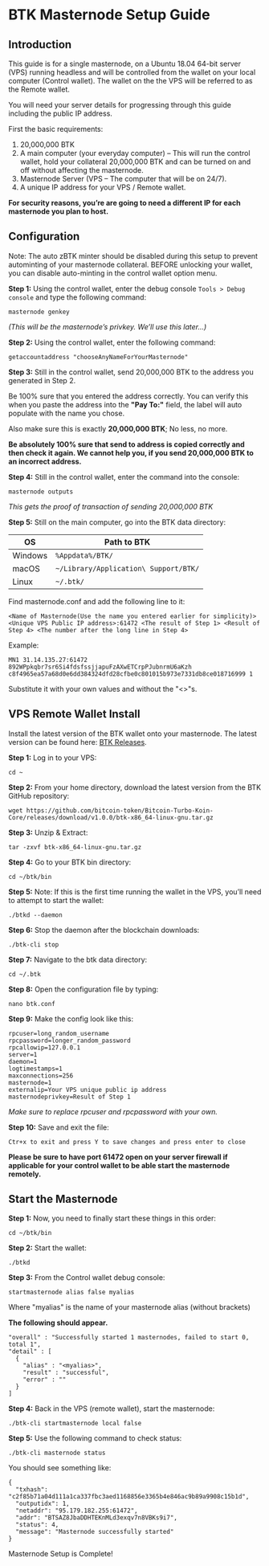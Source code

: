 BTK Masternode Setup Guide
==========================

## Introduction

This guide is for a single masternode, on a Ubuntu 18.04 64-bit server (VPS) running headless and will be controlled from the wallet on your local computer (Control wallet). The wallet on the the VPS will be referred to as the Remote wallet.

You will need your server details for progressing through this guide including the public IP address.

First the basic requirements:

1. 20,000,000 BTK
1. A main computer (your everyday computer) – This will run the control wallet, hold your collateral 20,000,000 BTK and can be turned on and off without affecting the masternode.
1. Masternode Server (VPS – The computer that will be on 24/7).
1. A unique IP address for your VPS / Remote wallet.

**For security reasons, you’re are going to need a different IP for each masternode you plan to host.**

## Configuration

Note: The auto zBTK minter should be disabled during this setup to prevent autominting of your masternode collateral. BEFORE unlocking your wallet, you can disable auto-minting in the control wallet option menu.

**Step 1:** Using the control wallet, enter the debug console `Tools > Debug console` and type the following command:

```
masternode genkey
```

*(This will be the masternode’s privkey. We’ll use this later…)*

**Step 2:** Using the control wallet, enter the following command:

```
getaccountaddress "chooseAnyNameForYourMasternode"
```

**Step 3:** Still in the control wallet, send 20,000,000 BTK to the address you generated in Step 2. 

Be 100% sure that you entered the address correctly. You can verify this when you paste the address into the **"Pay To:"** field, the label will auto populate with the name you chose. 

Also make sure this is exactly **20,000,000 BTK**; No less, no more.

**Be absolutely 100% sure that send to address is copied correctly and then check it again. We cannot help you, if you send 20,000,000 BTK to an incorrect address.**

**Step 4:** Still in the control wallet, enter the command into the console:

```
masternode outputs
```

*This gets the proof of transaction of sending 20,000,000 BTK*

**Step 5:** Still on the main computer, go into the BTK data directory:

OS | Path to BTK
------------ | -------------
Windows | `%Appdata%/BTK/`
macOS | `~/Library/Application\ Support/BTK/`
Linux | `~/.btk/`

Find masternode.conf and add the following line to it:

```
<Name of Masternode(Use the name you entered earlier for simplicity)> <Unique VPS Public IP address>:61472 <The result of Step 1> <Result of Step 4> <The number after the long line in Step 4>
```

Example:

```
MN1 31.14.135.27:61472 892WPpkqbr7sr6Si4fdsfssjjapuFzAXwETCrpPJubnrmU6aKzh c8f4965ea57a68d0e6dd384324dfd28cfbe0c801015b973e7331db8ce018716999 1
```

Substitute it with your own values and without the "<>"s.

## VPS Remote Wallet Install

Install the latest version of the BTK wallet onto your masternode. The latest version can be found here: [BTK Releases](https://github.com/bitcoin-token/Bitcoin-Turbo-Koin-Core/releases).

**Step 1:** Log in to your VPS:

```
cd ~
```

**Step 2:** From your home directory, download the latest version from the BTK GitHub repository:

```
wget https://github.com/bitcoin-token/Bitcoin-Turbo-Koin-Core/releases/download/v1.0.0/btk-x86_64-linux-gnu.tar.gz
```

**Step 3:** Unzip & Extract:

```
tar -zxvf btk-x86_64-linux-gnu.tar.gz
```

**Step 4:** Go to your BTK bin directory:

```
cd ~/btk/bin
```

**Step 5:** Note: If this is the first time running the wallet in the VPS, you’ll need to attempt to start the wallet:

```
./btkd --daemon
```

**Step 6:** Stop the daemon after the blockchain downloads:

```
./btk-cli stop
```

**Step 7:** Navigate to the btk data directory:

```
cd ~/.btk
```

**Step 8:** Open the configuration file by typing:

```
nano btk.conf
```

**Step 9:** Make the config look like this:

```
rpcuser=long_random_username
rpcpassword=longer_random_password
rpcallowip=127.0.0.1
server=1
daemon=1
logtimestamps=1
maxconnections=256
masternode=1
externalip=Your VPS unique public ip address
masternodeprivkey=Result of Step 1
```

*Make sure to replace rpcuser and rpcpassword with your own.*

**Step 10:** Save and exit the file:

```
Ctr+x to exit and press Y to save changes and press enter to close
```

**Please be sure to have port 61472 open on your server firewall if applicable for your control wallet to be able start the masternode remotely.**

## Start the Masternode

**Step 1:** Now, you need to finally start these things in this order:

```
cd ~/btk/bin
```

**Step 2:** Start the wallet:

```
./btkd
```

**Step 3:** From the Control wallet debug console:

```
startmasternode alias false myalias
```

Where "myalias" is the name of your masternode alias (without brackets)

**The following should appear.**

```
"overall" : "Successfully started 1 masternodes, failed to start 0, total 1",
"detail" : [
  {
    "alias" : "<myalias>",
    "result" : "successful",
    "error" : ""
  }
]
```

**Step 4:** Back in the VPS (remote wallet), start the masternode:

```
./btk-cli startmasternode local false
```

**Step 5:** Use the following command to check status:

```
./btk-cli masternode status
```

You should see something like:

```
{
  "txhash": "c2f85b71a04d111a1ca337fbc3aed1168856e3365b4e846ac9b89a9908c15b1d",
  "outputidx": 1,
  "netaddr": "95.179.182.255:61472",
  "addr": "BTSAZ8JbaDDHTEKnMLd3exqv7n8VBKs9i7",
  "status": 4,
  "message": "Masternode successfully started"
}
```

Masternode Setup is Complete!
